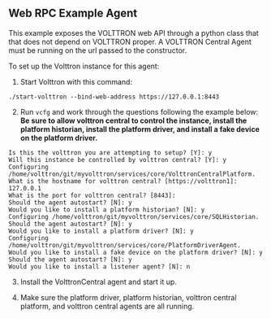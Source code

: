 ## Web RPC Example Agent

This example exposes the VOLTTRON web API through a python class that that does not depend on VOLTTRON proper. 
A VOLTTRON Central Agent must be running on the url passed to the constructor.

To set up the Volttron instance for this agent:
1. Start Volttron with this command:
```
./start-volttron --bind-web-address https://127.0.0.1:8443
```

2. Run `vcfg` and work through the questions following the example below:<br/>
**Be sure to allow volttron central to control the instance, install the platform historian, install the platform driver, 
and install a fake device on the platform driver.**
```
Is this the volttron you are attempting to setup? [Y]: y
Will this instance be controlled by volttron central? [Y]: y
Configuring /home/volttron/git/myvolttron/services/core/VolttronCentralPlatform.
What is the hostname for volttron central? [https://volttron1]: 127.0.0.1      
What is the port for volttron central? [8443]: 
Should the agent autostart? [N]: y
Would you like to install a platform historian? [N]: y
Configuring /home/volttron/git/myvolttron/services/core/SQLHistorian.
Should the agent autostart? [N]: y
Would you like to install a platform driver? [N]: y
Configuring /home/volttron/git/myvolttron/services/core/PlatformDriverAgent.
Would you like to install a fake device on the platform driver? [N]: y
Should the agent autostart? [N]: y
Would you like to install a listener agent? [N]: n
``` 

3. Install the VolttronCentral agent and start it up.

4. Make sure the platform driver, platform historian, volttron central platform, and volttron central agents are all running. 



